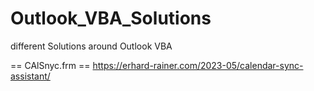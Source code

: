 # Outlook_VBA_Solutions
different Solutions around Outlook VBA

== CAlSnyc.frm ==
https://erhard-rainer.com/2023-05/calendar-sync-assistant/

